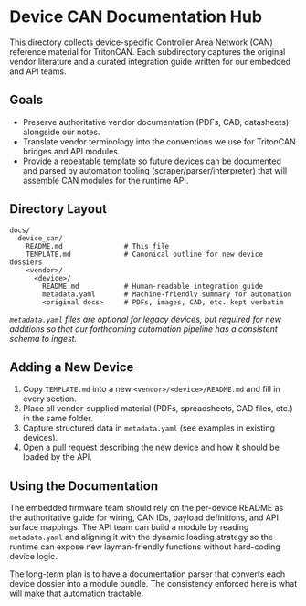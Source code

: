 # Device CAN Documentation Hub

This directory collects device-specific Controller Area Network (CAN) reference material for
TritonCAN. Each subdirectory captures the original vendor literature and a curated
integration guide written for our embedded and API teams.

## Goals

* Preserve authoritative vendor documentation (PDFs, CAD, datasheets) alongside our notes.
* Translate vendor terminology into the conventions we use for TritonCAN bridges and API
  modules.
* Provide a repeatable template so future devices can be documented and parsed by
  automation tooling (scraper/parser/interpreter) that will assemble CAN modules for the
  runtime API.

## Directory Layout

```
docs/
  device_can/
    README.md               # This file
    TEMPLATE.md             # Canonical outline for new device dossiers
    <vendor>/
      <device>/
        README.md           # Human-readable integration guide
        metadata.yaml       # Machine-friendly summary for automation
        <original docs>     # PDFs, images, CAD, etc. kept verbatim
```

*`metadata.yaml` files are optional for legacy devices, but required for new additions so that
our forthcoming automation pipeline has a consistent schema to ingest.*

## Adding a New Device

1. Copy `TEMPLATE.md` into a new `<vendor>/<device>/README.md` and fill in every section.
2. Place all vendor-supplied material (PDFs, spreadsheets, CAD files, etc.) in the same folder.
3. Capture structured data in `metadata.yaml` (see examples in existing devices).
4. Open a pull request describing the new device and how it should be loaded by the API.

## Using the Documentation

The embedded firmware team should rely on the per-device README as the authoritative guide
for wiring, CAN IDs, payload definitions, and API surface mappings. The API team can build a
module by reading `metadata.yaml` and aligning it with the dynamic loading strategy so the
runtime can expose new layman-friendly functions without hard-coding device logic.

The long-term plan is to have a documentation parser that converts each device dossier into a
module bundle. The consistency enforced here is what will make that automation tractable.
